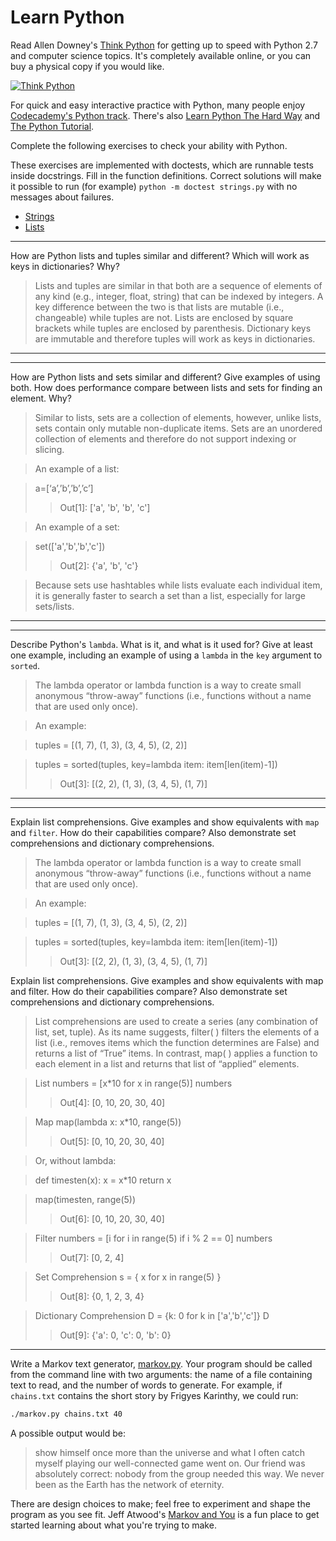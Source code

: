 # Learn Python

Read Allen Downey's [Think Python](http://www.greenteapress.com/thinkpython/) for getting up to speed with Python 2.7 and computer science topics. It's completely available online, or you can buy a physical copy if you would like.

[![Think Python](img/think_python.png)](http://www.greenteapress.com/thinkpython/)

For quick and easy interactive practice with Python, many people enjoy [Codecademy's Python track](http://www.codecademy.com/en/tracks/python). There's also [Learn Python The Hard Way](http://learnpythonthehardway.org/book/) and [The Python Tutorial](https://docs.python.org/2/tutorial/).

Complete the following exercises to check your ability with Python.

These exercises are implemented with doctests, which are runnable tests inside docstrings. Fill in the function definitions. Correct solutions will make it possible to run (for example) `python -m doctest strings.py` with no messages about failures.

 * [Strings](python/strings.py)
 * [Lists](python/lists.py)


---

How are Python lists and tuples similar and different? Which will work as keys in dictionaries? Why?

>Lists and tuples are similar in that both are a sequence of elements of any kind (e.g., integer, float, string) that can be indexed by integers.  A key difference between the two is that lists are mutable (i.e., changeable) while tuples are not.  Lists are enclosed by square brackets while tuples are enclosed by parenthesis.  Dictionary keys are immutable and therefore tuples will work as keys in dictionaries.


---


---

How are Python lists and sets similar and different? Give examples of using both. How does performance compare between lists and sets for finding an element. Why?

>Similar to lists, sets are a collection of elements, however, unlike lists, sets contain only mutable non-duplicate items.  Sets are an unordered collection of elements and therefore do not support indexing or slicing.  

>An example of a list:

>a=[‘a’,’b’,’b’,’c’]
>>Out[1]: ['a', 'b', 'b', 'c']

>An example of a set:

>set(['a','b','b','c'])
>>Out[2]: {'a', 'b', 'c'}

>Because sets use hashtables while lists evaluate each individual item, it is generally faster to search a set than a list, especially for large sets/lists.


---


---

Describe Python's `lambda`. What is it, and what is it used for? Give at least one example, including an example of using a `lambda` in the `key` argument to `sorted`.

>The lambda operator or lambda function is a way to create small anonymous “throw-away” functions (i.e., functions without a name that are used only once). 

>An example:

>tuples =  [(1, 7), (1, 3), (3, 4, 5), (2, 2)]

>tuples = sorted(tuples, key=lambda item: item[len(item)-1])
>>Out[3]: [(2, 2), (1, 3), (3, 4, 5), (1, 7)]


---


---

Explain list comprehensions. Give examples and show equivalents with `map` and `filter`. How do their capabilities compare? Also demonstrate set comprehensions and dictionary comprehensions.

>The lambda operator or lambda function is a way to create small anonymous “throw-away” functions (i.e., functions without a name that are used only once). 

>An example:

>tuples =  [(1, 7), (1, 3), (3, 4, 5), (2, 2)]

>tuples = sorted(tuples, key=lambda item: item[len(item)-1])
>>Out[3]: [(2, 2), (1, 3), (3, 4, 5), (1, 7)]




Explain list comprehensions. Give examples and show equivalents with map and filter. How do their capabilities compare? Also demonstrate set comprehensions and dictionary comprehensions.

>List comprehensions are used to create a series (any combination of list, set, tuple).  As its name suggests, filter( ) filters the elements of a list (i.e., removes items which the function determines are False) and returns a list of “True” items.  In contrast, map( ) applies a function to each element in a list and returns that list of “applied” elements. 

>List
>numbers = [x*10 for x in range(5)]
>numbers
>>Out[4]: [0, 10, 20, 30, 40]

>Map
>map(lambda x: x*10, range(5))
>>Out[5]: [0, 10, 20, 30, 40]

>Or, without lambda:

>def timesten(x):
>    x = x*10
>    return x

>map(timesten, range(5))
>>Out[6]: [0, 10, 20, 30, 40]

>Filter
>numbers = [i for i in range(5) if i % 2 == 0]
>numbers
>>Out[7]: [0, 2, 4]

>Set Comprehension
>s = { x for x in range(5) }
>>Out[8]: {0, 1, 2, 3, 4}

>Dictionary Comprehension
>D = {k: 0 for k in ['a','b','c']}
>D
>>Out[9]: {'a': 0, 'c': 0, 'b': 0}

---


Write a Markov text generator, [markov.py](python/markov.py). Your program should be called from the command line with two arguments: the name of a file containing text to read, and the number of words to generate. For example, if `chains.txt` contains the short story by Frigyes Karinthy, we could run:

```bash
./markov.py chains.txt 40
```

A possible output would be:

> show himself once more than the universe and what I often catch myself playing our well-connected game went on. Our friend was absolutely correct: nobody from the group needed this way. We never been as the Earth has the network of eternity.

There are design choices to make; feel free to experiment and shape the program as you see fit. Jeff Atwood's [Markov and You](http://blog.codinghorror.com/markov-and-you/) is a fun place to get started learning about what you're trying to make.
